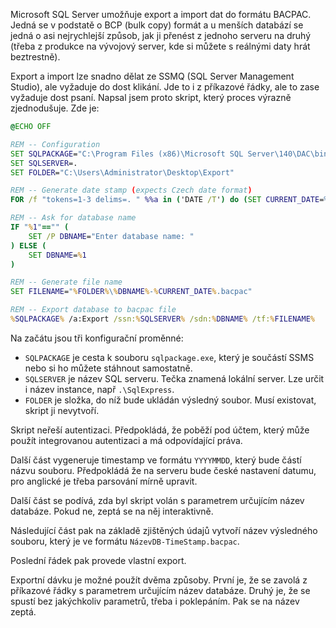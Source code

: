 <!-- dcterms:title = Rychlý export databáze do formátu BACPAC -->
<!-- dcterms:abstract = Microsoft SQL Server umožňuje export a import dat do formátu BACPAC. Jedná se v podstatě o BCP (bulk copy) formát a u menších databází se jedná o asi nejrychlejší způsob, jak ji přenést z jednoho serveru na druhý (třeba z produkce na vývojový server, kde si můžete s reálnými daty hrát beztrestně). Napsal jsem skript, který umí celý proces automatizovat. -->
<!-- dcterms:creator = Michal Altair Valášek -->
<!-- x4w:coverUrl = /cover-pictures/20200713-bacpac.jpg -->
<!-- x4w:coverCredits = @jankolario via Unsplash.com -->
<!-- x4w:pictureUrl = /perex-pictures/20200713-bacpac.jpg -->
<!-- x4w:pictureWidth = 150 -->
<!-- x4w:pictureHeight = 150 -->
<!-- x4w:category = IT -->
<!-- dcterms:dateAccepted = 2020-07-13 -->

Microsoft SQL Server umožňuje export a import dat do formátu BACPAC. Jedná se v podstatě o BCP (bulk copy) formát a u menších databází se jedná o asi nejrychlejší způsob, jak ji přenést z jednoho serveru na druhý (třeba z produkce na vývojový server, kde si můžete s reálnými daty hrát beztrestně).

Export a import lze snadno dělat ze SSMQ (SQL Server Management Studio), ale vyžaduje do dost klikání. Jde to i z příkazové řádky, ale to zase vyžaduje dost psaní. Napsal jsem proto skript, který proces výrazně zjednodušuje. Zde je:

```bat
@ECHO OFF

REM -- Configuration
SET SQLPACKAGE="C:\Program Files (x86)\Microsoft SQL Server\140\DAC\bin\sqlpackage.exe"
SET SQLSERVER=.
SET FOLDER="C:\Users\Administrator\Desktop\Export"

REM -- Generate date stamp (expects Czech date format)
FOR /f "tokens=1-3 delims=. " %%a in ('DATE /T') do (SET CURRENT_DATE=%%c%%b%%a)

REM -- Ask for database name
IF "%1"=="" (
    SET /P DBNAME="Enter database name: "
) ELSE (
    SET DBNAME=%1
)

REM -- Generate file name
SET FILENAME="%FOLDER%\%DBNAME%-%CURRENT_DATE%.bacpac"

REM -- Export database to bacpac file
%SQLPACKAGE% /a:Export /ssn:%SQLSERVER% /sdn:%DBNAME% /tf:%FILENAME%
```

Na začátu jsou tři konfigurační proměnné:

* `SQLPACKAGE` je cesta k souboru `sqlpackage.exe`, který je součástí SSMS nebo si ho můžete stáhnout samostatně.
* `SQLSERVER` je název SQL serveru. Tečka znamená lokální server. Lze určit i název instance, např `.\SqlExpress`.
* `FOLDER` je složka, do níž bude ukládán výsledný soubor. Musí existovat, skript ji nevytvoří.

Skript neřeší autentizaci. Předpokládá, že poběží pod účtem, který může použít integrovanou autentizaci a má odpovídající práva.

Další část vygeneruje timestamp ve formátu `YYYYMMDD`, který bude částí názvu souboru. Předpokládá že na serveru bude české nastavení datumu, pro anglické je třeba parsování mírně upravit.

Další část se podívá, zda byl skript volán s parametrem určujícím název databáze. Pokud ne, zeptá se na něj interaktivně.

Následující část pak na základě zjištěných údajů vytvoří název výsledného souboru, který je ve formátu `NázevDB-TimeStamp.bacpac`.

Poslední řádek pak provede vlastní export.

Exportní dávku je možné použít dvěma způsoby. První je, že se zavolá z příkazové řádky s parametrem určujícím název databáze. Druhý je, že se spustí bez jakýchkoliv parametrů, třeba i poklepáním. Pak se na název zeptá.